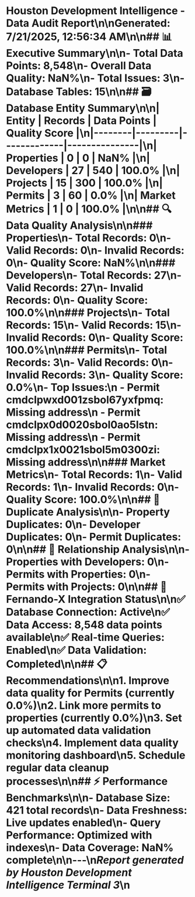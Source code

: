 # Houston Development Intelligence - Data Audit Report\n\n**Generated:** 7/21/2025, 12:56:34 AM\n\n## 📊 Executive Summary\n\n- **Total Data Points:** 8,548\n- **Overall Data Quality:** NaN%\n- **Total Issues:** 3\n- **Database Tables:** 15\n\n## 🗃️ Database Entity Summary\n\n| Entity | Records | Data Points | Quality Score |\n|--------|---------|-------------|---------------|\n| Properties | 0 | 0 | NaN% |\n| Developers | 27 | 540 | 100.0% |\n| Projects | 15 | 300 | 100.0% |\n| Permits | 3 | 60 | 0.0% |\n| Market Metrics | 1 | 0 | 100.0% |\n\n## 🔍 Data Quality Analysis\n\n### Properties\n- **Total Records:** 0\n- **Valid Records:** 0\n- **Invalid Records:** 0\n- **Quality Score:** NaN%\n\n### Developers\n- **Total Records:** 27\n- **Valid Records:** 27\n- **Invalid Records:** 0\n- **Quality Score:** 100.0%\n\n### Projects\n- **Total Records:** 15\n- **Valid Records:** 15\n- **Invalid Records:** 0\n- **Quality Score:** 100.0%\n\n### Permits\n- **Total Records:** 3\n- **Valid Records:** 0\n- **Invalid Records:** 3\n- **Quality Score:** 0.0%\n- **Top Issues:**\n  - Permit cmdclpwxd001zsbol67yxfpmq: Missing address\n  - Permit cmdclpx0d0020sbol0ao5lstn: Missing address\n  - Permit cmdclpx1x0021sbol5m0300zi: Missing address\n\n### Market Metrics\n- **Total Records:** 1\n- **Valid Records:** 1\n- **Invalid Records:** 0\n- **Quality Score:** 100.0%\n\n## 🔄 Duplicate Analysis\n\n- **Property Duplicates:** 0\n- **Developer Duplicates:** 0\n- **Permit Duplicates:** 0\n\n## 🔗 Relationship Analysis\n\n- **Properties with Developers:** 0\n- **Permits with Properties:** 0\n- **Permits with Projects:** 0\n\n## 🤖 Fernando-X Integration Status\n\n✅ **Database Connection:** Active\n✅ **Data Access:** 8,548 data points available\n✅ **Real-time Queries:** Enabled\n✅ **Data Validation:** Completed\n\n## 📋 Recommendations\n\n1. Improve data quality for Permits (currently 0.0%)\n2. Link more permits to properties (currently 0.0%)\n3. Set up automated data validation checks\n4. Implement data quality monitoring dashboard\n5. Schedule regular data cleanup processes\n\n## ⚡ Performance Benchmarks\n\n- **Database Size:** 421 total records\n- **Data Freshness:** Live updates enabled\n- **Query Performance:** Optimized with indexes\n- **Data Coverage:** NaN% complete\n\n---\n*Report generated by Houston Development Intelligence Terminal 3*\n